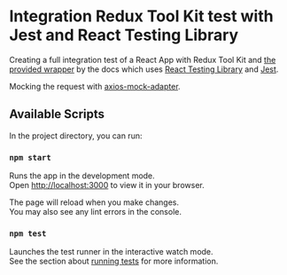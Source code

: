 # Integration Redux Tool Kit test with Jest and React Testing Library 

Creating a full integration test of a React App with Redux Tool Kit and [the provided wrapper](https://redux.js.org/usage/writing-tests#setting-up-a-reusable-test-render-function) by the docs which uses [React Testing Library](https://testing-library.com/docs/react-testing-library/intro/) and [Jest](https://jestjs.io/).

Mocking the request with [axios-mock-adapter](https://www.npmjs.com/package/axios-mock-adapter).

## Available Scripts

In the project directory, you can run:

### `npm start`

Runs the app in the development mode.\
Open [http://localhost:3000](http://localhost:3000) to view it in your browser.

The page will reload when you make changes.\
You may also see any lint errors in the console.

### `npm test`

Launches the test runner in the interactive watch mode.\
See the section about [running tests](https://facebook.github.io/create-react-app/docs/running-tests) for more information.

